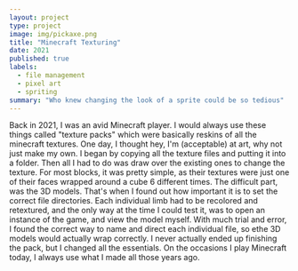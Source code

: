 ```yaml
---
layout: project
type: project
image: img/pickaxe.png
title: "Minecraft Texturing"
date: 2021
published: true
labels:
  - file management
  - pixel art
  - spriting
summary: "Who knew changing the look of a sprite could be so tedious"
---
```


Back in 2021, I was an avid Minecraft player. I would always use these things called "texture packs" which were basically reskins of all the minecraft textures. One day, I thought hey, I'm (acceptable) at art, why not just make my own. I began by copying all the texture files and putting it into a folder. Then all I had to do was draw over the existing ones to change the texture. For most blocks, it was pretty simple, as their textures were just one of their faces wrapped around a cube 6 different times. The difficult part, was the 3D models. That's when I found out how important it is to set the correct file directories. Each individual limb had to be recolored and retextured, and the only way at the time I could test it, was to open an instance of the game, and view the model myself. With much trial and error, I found the correct way to name and direct each individual file, so ethe 3D models would actually wrap correctly. I never actually ended up finishing the pack, but I changed all the essentials. On the occasions I play Minecraft today, I always use what I made all those years ago. 
